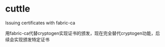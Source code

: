 # cuttle

Issuing certificates with fabric-ca

用fabric-ca代替cryptogen实现证书的颁发，现在完全替代cryptogen功能，后续会实现颁发特定证书